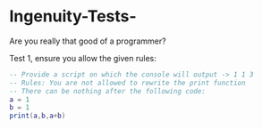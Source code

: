 # Ingenuity-Tests-
Are you really that good of a programmer?

Test 1, ensure you allow the given rules: 

```lua
-- Provide a script on which the console will output -> 1 1 3
-- Rules: You are not allowed to rewrite the print function
-- There can be nothing after the following code: 
a = 1
b = 1
print(a,b,a+b)
```
